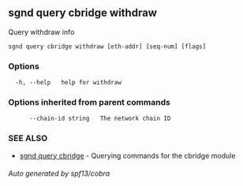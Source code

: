## sgnd query cbridge withdraw

Query withdraw info

```
sgnd query cbridge withdraw [eth-addr] [seq-num] [flags]
```

### Options

```
  -h, --help   help for withdraw
```

### Options inherited from parent commands

```
      --chain-id string   The network chain ID
```

### SEE ALSO

* [sgnd query cbridge](sgnd_query_cbridge.md)	 - Querying commands for the cbridge module

###### Auto generated by spf13/cobra
